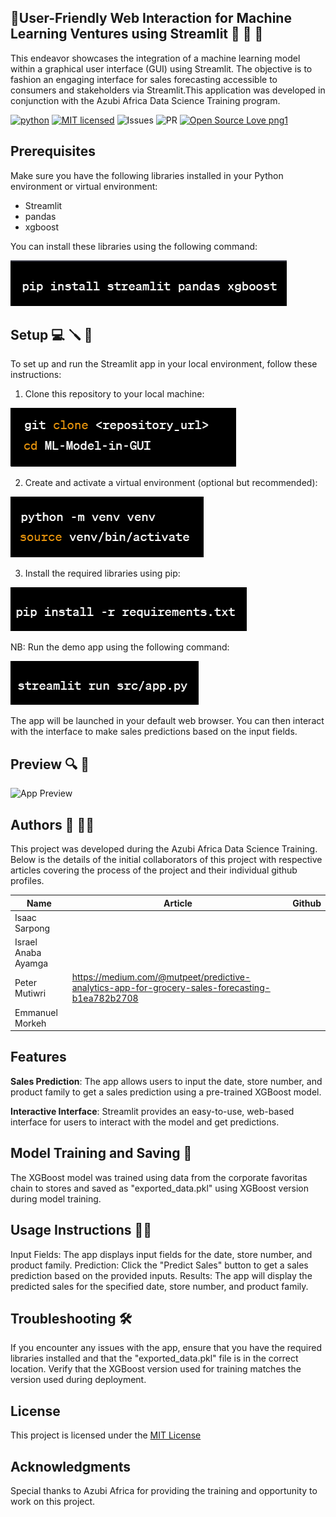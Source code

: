 ## 🚀User-Friendly Web Interaction for Machine Learning Ventures using Streamlit 🤖 🚀 🚀

This endeavor showcases the integration of a machine learning model within a graphical user interface (GUI) using Streamlit. The objective is to fashion an engaging interface for sales forecasting accessible to consumers and stakeholders via Streamlit.This application was developed in conjunction with the Azubi Africa Data Science Training program.

[![python](https://img.shields.io/badge/Python-3776AB?style=for-the-badge&logo=python&logoColor=white)](https://img.shields.io/badge/Python-3776AB?style=for-the-badge&logo=python&logoColor=white)
[![MIT licensed](https://img.shields.io/badge/license-mit-blue?style=for-the-badge&logo=appveyor)](./LICENSE)
![Issues](https://img.shields.io/github/issues/PapiHack/wimlds-demo?style=for-the-badge&logo=appveyor)
![PR](https://img.shields.io/github/issues-pr/PapiHack/wimlds-demo?style=for-the-badge&logo=appveyor)
[![Open Source Love png1](https://badges.frapsoft.com/os/v1/open-source.png?v=103)](https://github.com/ellerbrock/open-source-badges/)

## Prerequisites

Make sure you have the following libraries installed in your Python environment or virtual environment:

* Streamlit
* pandas
* xgboost

You can install these libraries using the following command:

![Image1](Screenshots/Image1.png)

## Setup 💻 🪛 🔧

To set up and run the Streamlit app in your local environment, follow these instructions:

1. Clone this repository to your local machine:

![git_clone](Screenshots/Image2.png)

2. Create and activate a virtual environment (optional but recommended):

![venv](Screenshots/Image3.png)

3. Install the required libraries using pip:

![requiremnt](Screenshots/Image4.png)

NB: Run the demo app using the following command:

![run_app](Screenshots/Image5.png)

The app will be launched in your default web browser. You can then interact with the interface to make sales predictions based on the input fields.

## Preview 🔍 🤖

![App Preview](Screenshots/Preview.png)

## Authors 📖 🧑‍🎓

This project was developed during the Azubi Africa Data Science Training. Below is the details of the initial collaborators of this project with respective articles covering the process of the project and their individual github profiles.

| Name                | Article                                                                                                                                                                      | Github              |
| ------------------- | ---------------------------------------------------------------------------------------------------------------------------------------------------------------------------- | ------------------- |
| Isaac Sarpong       |                                                                                                                                                                              |                     |
| Israel Anaba Ayamga |  |                     |
| Peter Mutiwri       |  https://medium.com/@mutpeet/predictive-analytics-app-for-grocery-sales-forecasting-b1ea782b2708                                                                                                                                                                           |                     |
| Emmanuel Morkeh     |                                                                                                                                                                              |                     |

## Features

**Sales Prediction**: The app allows users to input the date, store number, and product family to get a sales prediction using a pre-trained XGBoost model.

**Interactive Interface**: Streamlit provides an easy-to-use, web-based interface for users to interact with the model and get predictions.

## Model Training and Saving 🤖

The XGBoost model was trained using data from the corporate favoritas chain to stores and saved as "exported_data.pkl" using XGBoost version during model training.

## Usage Instructions 🧑‍🏫

Input Fields: The app displays input fields for the date, store number, and product family.
Prediction: Click the "Predict Sales" button to get a sales prediction based on the provided inputs.
Results: The app will display the predicted sales for the specified date, store number, and product family.

## Troubleshooting 🛠️

If you encounter any issues with the app, ensure that you have the required libraries installed and that the "exported_data.pkl" file is in the correct location.
Verify that the XGBoost version used for training matches the version used during deployment.

## License

This project is licensed under the [MIT License](LICENSE)

## Acknowledgments

Special thanks to Azubi Africa for providing the training and opportunity to work on this project.
